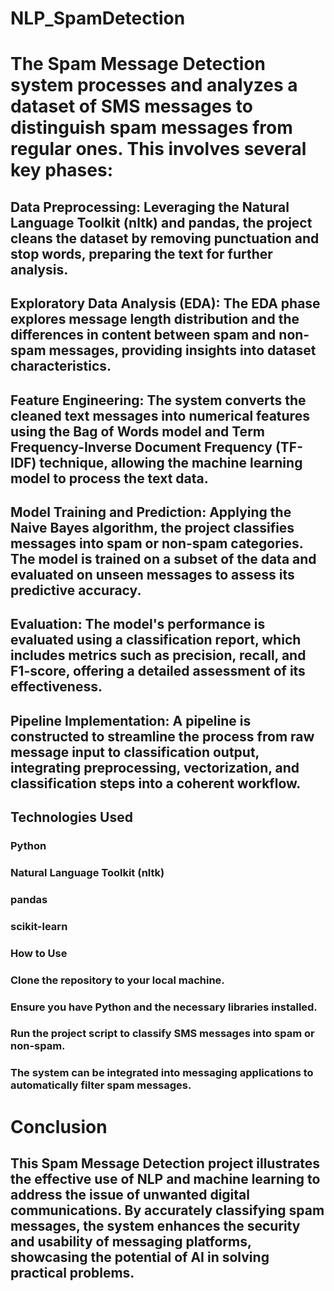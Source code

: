 # NLP_SpamDetection
# The Spam Message Detection system processes and analyzes a dataset of SMS messages to distinguish spam messages from regular ones. This involves several key phases:

## Data Preprocessing: Leveraging the Natural Language Toolkit (nltk) and pandas, the project cleans the dataset by removing punctuation and stop words, preparing the text for further analysis.

## Exploratory Data Analysis (EDA): The EDA phase explores message length distribution and the differences in content between spam and non-spam messages, providing insights into dataset characteristics.

## Feature Engineering: The system converts the cleaned text messages into numerical features using the Bag of Words model and Term Frequency-Inverse Document Frequency (TF-IDF) technique, allowing the machine learning model to process the text data.

## Model Training and Prediction: Applying the Naive Bayes algorithm, the project classifies messages into spam or non-spam categories. The model is trained on a subset of the data and evaluated on unseen messages to assess its predictive accuracy.

## Evaluation: The model's performance is evaluated using a classification report, which includes metrics such as precision, recall, and F1-score, offering a detailed assessment of its effectiveness.

## Pipeline Implementation: A pipeline is constructed to streamline the process from raw message input to classification output, integrating preprocessing, vectorization, and classification steps into a coherent workflow.

## Technologies Used
### Python
### Natural Language Toolkit (nltk)
### pandas
### scikit-learn
### How to Use
### Clone the repository to your local machine.
### Ensure you have Python and the necessary libraries installed.
### Run the project script to classify SMS messages into spam or non-spam.
### The system can be integrated into messaging applications to automatically filter spam messages.
# Conclusion
## This Spam Message Detection project illustrates the effective use of NLP and machine learning to address the issue of unwanted digital communications. By accurately classifying spam messages, the system enhances the security and usability of messaging platforms, showcasing the potential of AI in solving practical problems.

